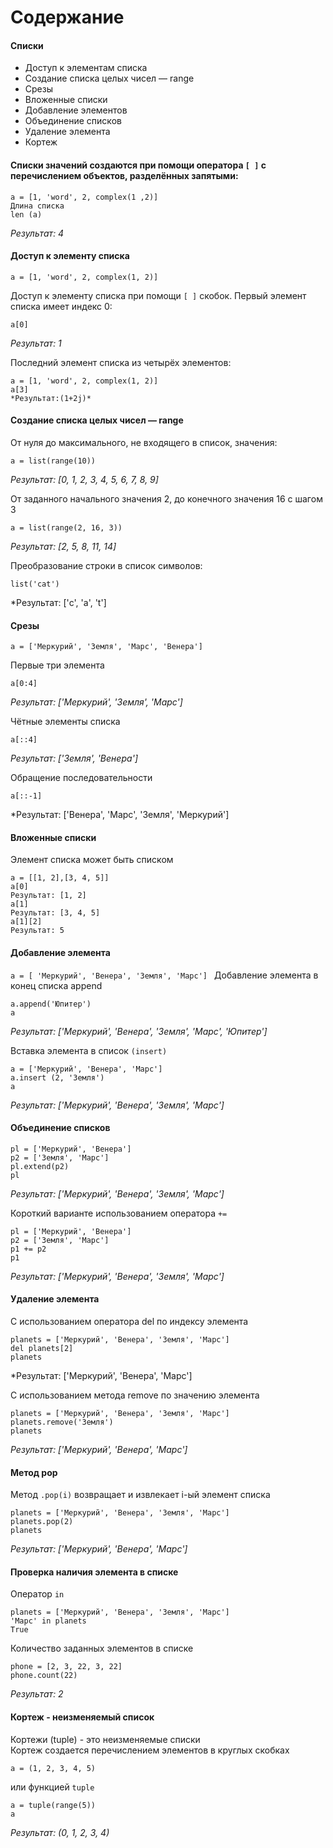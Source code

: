 # Содержание
#### Списки
-	Доступ к элементам списка
-	Создание списка целых чисел — range
-	Срезы
-	Вложенные списки
-	Добавление элементов
-	Объединение списков
-	Удаление элемента
-	Кортеж 

#### Списки значений создаются при помощи оператора ``[ ]`` с перечислением объектов, разделённых запятыми:
```
а = [1, 'word', 2, complex(1 ,2)]
Длина списка
len (а)
```
*Результат: 4*

#### Доступ к элементу списка
```
а = [1, 'word', 2, complex(1, 2)]
```

Доступ к элементу списка при помощи ``[ ]`` скобок.
Первый элемент списка имеет индекс 0:
```
a[0]
```

*Результат: 1*

Последний элемент списка из четырёх элементов:

```
а = [1, 'word', 2, complex(1, 2)]
a[3]
*Результат:(1+2j)*
```

#### Создание списка целых чисел — range
От нуля до максимального, не входящего в список, значения:
```
a = list(range(10))
```

*Результат: [0, 1, 2, 3, 4, 5, 6, 7, 8, 9]*


От заданного начального значения 2, до конечного значения 16 с шагом 3
```
a = list(range(2, 16, 3))
```

*Результат: [2, 5, 8, 11, 14]*

Преобразование строки в список символов:

```
list('cat')
```

*Результат: ['c', 'a', 't']

#### Срезы

```
a = ['Меркурий', 'Земля', 'Марс', 'Венера']
```

Первые три элемента

```
a[0:4]
```
*Результат: ['Меркурий', 'Земля', 'Марс']*

Чётные элементы списка

```
a[::4]
```
*Результат: ['Земля', 'Венера']*

Обращение последовательности

```
a[::-1]
```
*Результат: ['Венера', 'Марс', 'Земля', 'Меркурий']

####  Вложенные списки

Элемент списка может быть списком

```
a = [[1, 2],[3, 4, 5]]
a[0]
Результат: [1, 2]
a[1]
Результат: [3, 4, 5]
a[1][2]
Результат: 5
```

#### Добавление элемента

``а = [ 'Меркурий', 'Венера', 'Земля', 'Марс'] ``
Добавление элемента в конец списка append
```
a.append('Юпитер')
а
```
*Результат: ['Меркурий', 'Венера', 'Земля', 'Марс', 'Юпитер']* 

Вставка элемента в список ``(insert)``

```
а = ['Меркурий', 'Венера', 'Марс']
а.insert (2, 'Земля')
а
```
*Результат: ['Меркурий', 'Венера', 'Земля', 'Марс']* 

#### Объединение списков

```
pl = ['Меркурий', 'Венера'] 
р2 = ['Земля', 'Марс']
pl.extend(р2)
pl
```
*Результат: ['Меркурий', 'Венера', 'Земля', 'Марс']*

Короткий варианте использованием оператора ``+=``

```
pl = ['Меркурий', 'Венера']
р2 = ['Земля', 'Марс']
р1 += р2
p1
```
*Результат: ['Меркурий', 'Венера', 'Земля', 'Марс']*

#### Удаление элемента

С использованием оператора del по индексу элемента
```
planets = ['Меркурий', 'Венера', 'Земля', 'Марс']
del planets[2]
planets
```
*Результат: ['Меркурий', 'Венера', 'Марс']

С использованием метода remove по значению элемента

```
planets = ['Меркурий', 'Венера', 'Земля', 'Марс']
planets.remove('Земля')
planets
```
*Результат: ['Меркурий', 'Венера', 'Марс']*

#### Метод pop

Метод ``.pop(i)`` возвращает и извлекает i-ый элемент списка

```
planets = ['Меркурий', 'Венера', 'Земля', 'Марс']
planets.pop(2)
planets
```
*Результат: ['Меркурий', 'Венера', 'Марс']*

#### Проверка наличия элемента в списке

Оператор ``in``

```
planets = ['Меркурий', 'Венера', 'Земля', 'Марс']
'Марс' in planets
True
```

Количество заданных элементов в списке

```
phone = [2, 3, 22, 3, 22]
phone.count(22)
```
*Результат: 2*

#### Кортеж - неизменяемый список
Кортежи (tuple) - это неизменяемые списки<br>
Кортеж создается перечислением элементов в круглых скобках

``a = (1, 2, 3, 4, 5)``

или функцией ``tuple``

```
a = tuple(range(5))
a
```
*Результат: (0, 1, 2, 3, 4)*



















